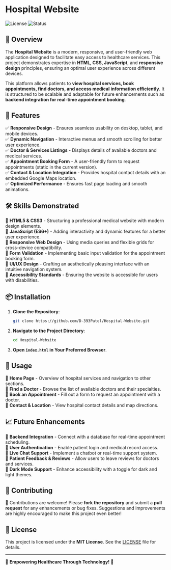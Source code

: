 # Hospital Website

![License](https://img.shields.io/badge/License-MIT-blue.svg)
![Status](https://img.shields.io/badge/Status-Active-green.svg)

## 🚀 Overview

The **Hospital Website** is a modern, responsive, and user-friendly web application designed to facilitate easy access to healthcare services. This project demonstrates expertise in **HTML, CSS, JavaScript**, and **responsive design** principles, ensuring an optimal user experience across different devices. 

This platform allows patients to **view hospital services, book appointments, find doctors, and access medical information efficiently**. It is structured to be scalable and adaptable for future enhancements such as **backend integration for real-time appointment booking**.

## 🎯 Features

✅ **Responsive Design** - Ensures seamless usability on desktop, tablet, and mobile devices.  
✅ **Dynamic Navigation** - Interactive menus and smooth scrolling for better user experience.  
✅ **Doctor & Services Listings** - Displays details of available doctors and medical services.  
✅ **Appointment Booking Form** - A user-friendly form to request appointments (static in the current version).  
✅ **Contact & Location Integration** - Provides hospital contact details with an embedded Google Maps location.  
✅ **Optimized Performance** - Ensures fast page loading and smooth animations.

## 🛠️ Skills Demonstrated

📌 **HTML5 & CSS3** - Structuring a professional medical website with modern design elements.  
📌 **JavaScript (ES6+)** - Adding interactivity and dynamic features for a better user experience.  
📌 **Responsive Web Design** - Using media queries and flexible grids for cross-device compatibility.  
📌 **Form Validation** - Implementing basic input validation for the appointment booking form.  
📌 **UI/UX Design** - Crafting an aesthetically pleasing interface with an intuitive navigation system.  
📌 **Accessibility Standards** - Ensuring the website is accessible for users with disabilities.  

## 📦 Installation

1. **Clone the Repository**:
   ```bash
   git clone https://github.com/D-393Patel/Hospital-Website.git
   ```
2. **Navigate to the Project Directory**:
   ```bash
   cd Hospital-Website
   ```
3. **Open `index.html` in Your Preferred Browser**.

## 🚀 Usage

🔹 **Home Page** - Overview of hospital services and navigation to other sections.  
🔹 **Find a Doctor** - Browse the list of available doctors and their specialties.  
🔹 **Book an Appointment** - Fill out a form to request an appointment with a doctor.  
🔹 **Contact & Location** - View hospital contact details and map directions.  

## 📈 Future Enhancements

🚀 **Backend Integration** - Connect with a database for real-time appointment scheduling.  
🚀 **User Authentication** - Enable patient login and medical record access.  
🚀 **Live Chat Support** - Implement a chatbot or real-time support system.  
🚀 **Patient Feedback & Reviews** - Allow users to leave reviews for doctors and services.  
🚀 **Dark Mode Support** - Enhance accessibility with a toggle for dark and light themes.  

## 🤝 Contributing

🙌 Contributions are welcome! Please **fork the repository** and submit a **pull request** for any enhancements or bug fixes. Suggestions and improvements are highly encouraged to make this project even better!  

## 📜 License

This project is licensed under the **MIT License**. See the [LICENSE](./LICENSE) file for details.  

---
🚀 **Empowering Healthcare Through Technology!** 🏥
